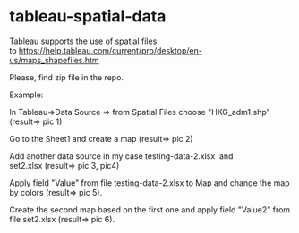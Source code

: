 # tableau-spatial-data

Tableau supports the use of spatial files to https://help.tableau.com/current/pro/desktop/en-us/maps_shapefiles.htm

Please, find zip file in the repo.

Example:

In Tableau=>Data Source => from Spatial Files choose "HKG_adm1.shp" (result=> pic 1)

Go to the Sheet1 and create a map (result=> pic 2)

Add another data source in my case testing-data-2.xlsx  and set2.xlsx (result=> pic 3, pic4)

Apply field "Value" from file testing-data-2.xlsx to Map and change the map by colors (result=> pic 5).

Create the second map based on the first one and apply field "Value2" from file set2.xlsx (result=> pic 6).
